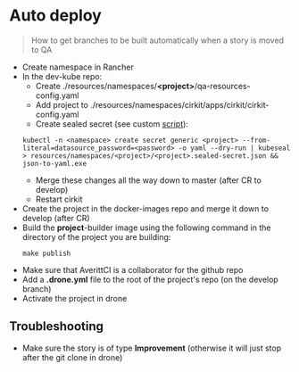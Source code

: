 # Auto deploy
> How to get branches to be built automatically when a story is moved to QA
- Create namespace in Rancher
- In the dev-kube repo:
    - Create ./resources/namespaces/**\<project\>**/qa-resources-config.yaml
    - Add project to ./resources/namespaces/cirkit/apps/cirkit/cirkit-config.yaml
    - Create sealed secret (see custom [script](https://github.com/jkovalchik/scripts/blob/master/devspace/create-secret.bat)):
    ```
    kubectl -n <namespace> create secret generic <project> --from-literal=datasource_password=<password> -o yaml --dry-run | kubeseal > resources/namespaces/<project>/<project>.sealed-secret.json && json-to-yaml.exe
    ```
    - Merge these changes all the way down to master (after CR to develop)
    - Restart cirkit
- Create the project in the docker-images repo and merge it down to develop (after CR)
- Build the **project**-builder image using the following command in the directory of the project you are building:
    ```
    make publish
    ```
- Make sure that AverittCI is a collaborator for the github repo
- Add a **.drone.yml** file to the root of the project's repo (on the develop branch)
- Activate the project in drone
## Troubleshooting
- Make sure the story is of type **Improvement** (otherwise it will just stop after the git clone in drone)

